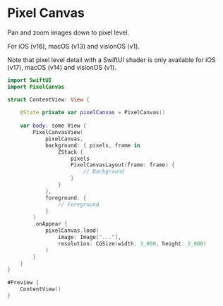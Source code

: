 # Pixel Canvas

Pan and zoom images down to pixel level.

For iOS (v16), macOS (v13) and visionOS (v1).

Note that pixel level detail with a SwiftUI shader is only available for iOS (v17), macOS (v14) and visionOS (v1).

```swift
import SwiftUI
import PixelCanvas

struct ContentView: View {
    
    @State private var pixelCanvas = PixelCanvas()
    
    var body: some View {
        PixelCanvasView(
            pixelCanvas,
            background: { pixels, frame in
                ZStack {
                    pixels
                    PixelCanvasLayout(frame: frame) {
                        // Background
                    }
                }
            },
            foreground: {
                // Foreground
            }
        )
        .onAppear {
            pixelCanvas.load(
                image: Image("..."),
                resolution: CGSize(width: 3_000, height: 2_000)
            )
        }
    }
}

#Preview {
    ContentView()
}
```
